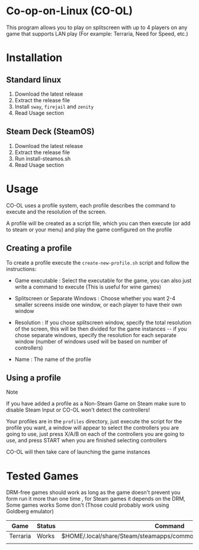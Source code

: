 # Co-op-on-Linux (CO-OL)

This program allows you to play on splitscreen with up to 4 players on any game
that supports LAN play (For example: Terraria, Need for Speed, etc.)

# Installation

## Standard linux

1. Download the latest release
2. Extract the release file
3. Install `sway`, `firejail` and `zenity`
4. Read Usage section

## Steam Deck (SteamOS)

1. Download the latest release
2. Extract the release file
3. Run install-steamos.sh
4. Read Usage section

# Usage

CO-OL uses a profile system, each profile describes the command to execute and the resolution of the screen.

A profile will be created as a script file, which you can then execute (or add to steam or your menu)
and play the game configured on the profile

## Creating a profile

To create a profile execute the `create-new-profile.sh` script and follow the instructions:

- Game executable
:   Select the executable for the game, you can also just write a command to execute 
   (This is useful for wine games)

- Splitscreen or Separate Windows
: Choose whether you want 2-4 smaller screens inside one window, or each player to have their own window
 
- Resolution
: If you chose splitscreen window, specify the total resolution of the screen, this will be then divided for the game instances -- if you chose separate windows, specify the resolution for each separate window (number of windows used will be based on number of controllers)

- Name
:   The name of the profile

## Using a profile

> [!NOTE]
> If you have added a profile as a Non-Steam Game on Steam make sure to disable Steam Input or 
> CO-OL won't detect the controllers!

Your profiles are in the `profiles` directory, just execute the script for the profile you want,
a window will appear to select the controllers you are going to use, just press X/A/B on each of the
controllers you are going to use, and press START when you are finished selecting controllers

CO-OL will then take care of launching the game instances

# Tested Games

DRM-free games should work as long as the game doesn't prevent you form run it more than one time
, for Steam games it depends on the DRM, Some games works Some don't 
(Those could probably work using Goldberg emulator)

| Game     | Status  | Command                                                                |
|----------|---------|------------------------------------------------------------------------|
| Terraria | Works   | $HOME/.local/share/Steam/steamapps/common/Terraria/Terraria.bin.x86_64 |
|          |         |                                                                        |

